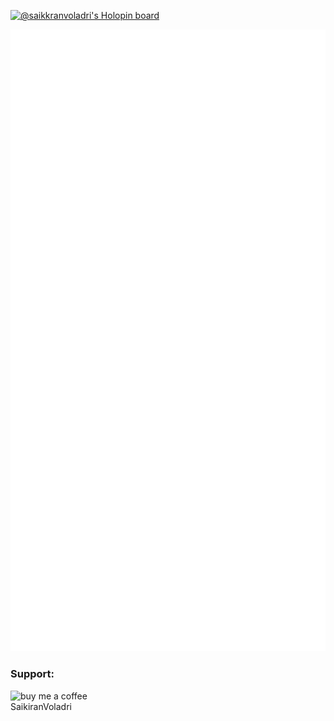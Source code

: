 
[![@saikkranvoladri's Holopin board](https://holopin.io/api/user/board?user=saikkranvoladri)](https://holopin.io/@saikkranvoladri)



![metrics](github-metrics.svg)

<h3 align="left">Support:</h3>
<p><a href="https://www.buymeacoffee.com/saikiranreA"> <img align="left" src="https://cdn.buymeacoffee.com/buttons/v2/default-yellow.png" height="50" width="210" alt="buy me a coffee SaikiranVoladri" /></a></p><br><br>
